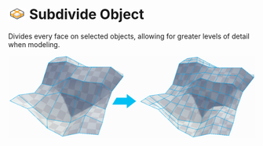 # ![Subdivide Object icon](images/icons/Object_Subdivide.png) Subdivide Object

Divides every face on selected objects, allowing for greater levels of detail when modeling.

![Subdivide Object Example](images/SubdivideObject_Example.png)

